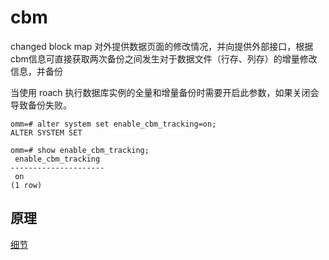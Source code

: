 # cbm
changed block map
对外提供数据页面的修改情况，并向提供外部接口，根据cbm信息可直接获取两次备份之间发生对于数据文件（行存、列存）的增量修改信息，并备份

当使用 roach 执行数据库实例的全量和增量备份时需要开启此参数，如果关闭会导致备份失败。
```shell
omm=# alter system set enable_cbm_tracking=on;
ALTER SYSTEM SET

omm=# show enable_cbm_tracking;
 enable_cbm_tracking
---------------------
 on
(1 row)
```

## 原理
[细节](https://www.jianshu.com/p/a126de7c085b)
